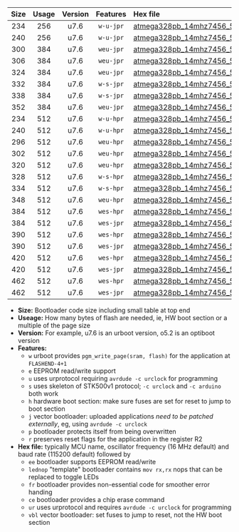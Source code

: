 |Size|Usage|Version|Features|Hex file|
|:-:|:-:|:-:|:-:|:--|
|234|256|u7.6|`w-u-jpr`|[atmega328pb_14mhz7456_57600bps_ur_vbl.hex](https://raw.githubusercontent.com/stefanrueger/urboot/main/atmega328pb_14mhz7456_57600bps_ur_vbl.hex)|
|240|256|u7.6|`w-u-jpr`|[atmega328pb_14mhz7456_57600bps_lednop_ur_vbl.hex](https://raw.githubusercontent.com/stefanrueger/urboot/main/atmega328pb_14mhz7456_57600bps_lednop_ur_vbl.hex)|
|300|384|u7.6|`weu-jpr`|[atmega328pb_14mhz7456_57600bps_ee_ur_vbl.hex](https://raw.githubusercontent.com/stefanrueger/urboot/main/atmega328pb_14mhz7456_57600bps_ee_ur_vbl.hex)|
|306|384|u7.6|`weu-jpr`|[atmega328pb_14mhz7456_57600bps_ee_lednop_ur_vbl.hex](https://raw.githubusercontent.com/stefanrueger/urboot/main/atmega328pb_14mhz7456_57600bps_ee_lednop_ur_vbl.hex)|
|324|384|u7.6|`weu-jpr`|[atmega328pb_14mhz7456_57600bps_ee_lednop_fr_ur_vbl.hex](https://raw.githubusercontent.com/stefanrueger/urboot/main/atmega328pb_14mhz7456_57600bps_ee_lednop_fr_ur_vbl.hex)|
|332|384|u7.6|`w-s-jpr`|[atmega328pb_14mhz7456_57600bps_vbl.hex](https://raw.githubusercontent.com/stefanrueger/urboot/main/atmega328pb_14mhz7456_57600bps_vbl.hex)|
|338|384|u7.6|`w-s-jpr`|[atmega328pb_14mhz7456_57600bps_lednop_vbl.hex](https://raw.githubusercontent.com/stefanrueger/urboot/main/atmega328pb_14mhz7456_57600bps_lednop_vbl.hex)|
|352|384|u7.6|`weu-jpr`|[atmega328pb_14mhz7456_57600bps_ee_lednop_fr_ce_ur_vbl.hex](https://raw.githubusercontent.com/stefanrueger/urboot/main/atmega328pb_14mhz7456_57600bps_ee_lednop_fr_ce_ur_vbl.hex)|
|234|512|u7.6|`w-u-hpr`|[atmega328pb_14mhz7456_57600bps_ur.hex](https://raw.githubusercontent.com/stefanrueger/urboot/main/atmega328pb_14mhz7456_57600bps_ur.hex)|
|240|512|u7.6|`w-u-hpr`|[atmega328pb_14mhz7456_57600bps_lednop_ur.hex](https://raw.githubusercontent.com/stefanrueger/urboot/main/atmega328pb_14mhz7456_57600bps_lednop_ur.hex)|
|296|512|u7.6|`weu-hpr`|[atmega328pb_14mhz7456_57600bps_ee_ur.hex](https://raw.githubusercontent.com/stefanrueger/urboot/main/atmega328pb_14mhz7456_57600bps_ee_ur.hex)|
|302|512|u7.6|`weu-hpr`|[atmega328pb_14mhz7456_57600bps_ee_lednop_ur.hex](https://raw.githubusercontent.com/stefanrueger/urboot/main/atmega328pb_14mhz7456_57600bps_ee_lednop_ur.hex)|
|320|512|u7.6|`weu-hpr`|[atmega328pb_14mhz7456_57600bps_ee_lednop_fr_ur.hex](https://raw.githubusercontent.com/stefanrueger/urboot/main/atmega328pb_14mhz7456_57600bps_ee_lednop_fr_ur.hex)|
|328|512|u7.6|`w-s-hpr`|[atmega328pb_14mhz7456_57600bps.hex](https://raw.githubusercontent.com/stefanrueger/urboot/main/atmega328pb_14mhz7456_57600bps.hex)|
|334|512|u7.6|`w-s-hpr`|[atmega328pb_14mhz7456_57600bps_lednop.hex](https://raw.githubusercontent.com/stefanrueger/urboot/main/atmega328pb_14mhz7456_57600bps_lednop.hex)|
|348|512|u7.6|`weu-hpr`|[atmega328pb_14mhz7456_57600bps_ee_lednop_fr_ce_ur.hex](https://raw.githubusercontent.com/stefanrueger/urboot/main/atmega328pb_14mhz7456_57600bps_ee_lednop_fr_ce_ur.hex)|
|384|512|u7.6|`wes-hpr`|[atmega328pb_14mhz7456_57600bps_ee.hex](https://raw.githubusercontent.com/stefanrueger/urboot/main/atmega328pb_14mhz7456_57600bps_ee.hex)|
|384|512|u7.6|`wes-jpr`|[atmega328pb_14mhz7456_57600bps_ee_vbl.hex](https://raw.githubusercontent.com/stefanrueger/urboot/main/atmega328pb_14mhz7456_57600bps_ee_vbl.hex)|
|390|512|u7.6|`wes-hpr`|[atmega328pb_14mhz7456_57600bps_ee_lednop.hex](https://raw.githubusercontent.com/stefanrueger/urboot/main/atmega328pb_14mhz7456_57600bps_ee_lednop.hex)|
|390|512|u7.6|`wes-jpr`|[atmega328pb_14mhz7456_57600bps_ee_lednop_vbl.hex](https://raw.githubusercontent.com/stefanrueger/urboot/main/atmega328pb_14mhz7456_57600bps_ee_lednop_vbl.hex)|
|420|512|u7.6|`wes-hpr`|[atmega328pb_14mhz7456_57600bps_ee_lednop_fr.hex](https://raw.githubusercontent.com/stefanrueger/urboot/main/atmega328pb_14mhz7456_57600bps_ee_lednop_fr.hex)|
|420|512|u7.6|`wes-jpr`|[atmega328pb_14mhz7456_57600bps_ee_lednop_fr_vbl.hex](https://raw.githubusercontent.com/stefanrueger/urboot/main/atmega328pb_14mhz7456_57600bps_ee_lednop_fr_vbl.hex)|
|462|512|u7.6|`wes-hpr`|[atmega328pb_14mhz7456_57600bps_ee_lednop_fr_ce.hex](https://raw.githubusercontent.com/stefanrueger/urboot/main/atmega328pb_14mhz7456_57600bps_ee_lednop_fr_ce.hex)|
|462|512|u7.6|`wes-jpr`|[atmega328pb_14mhz7456_57600bps_ee_lednop_fr_ce_vbl.hex](https://raw.githubusercontent.com/stefanrueger/urboot/main/atmega328pb_14mhz7456_57600bps_ee_lednop_fr_ce_vbl.hex)|

- **Size:** Bootloader code size including small table at top end
- **Useage:** How many bytes of flash are needed, ie, HW boot section or a multiple of the page size
- **Version:** For example, u7.6 is an urboot version, o5.2 is an optiboot version
- **Features:**
  + `w` urboot provides `pgm_write_page(sram, flash)` for the application at `FLASHEND-4+1`
  + `e` EEPROM read/write support
  + `u` uses urprotocol requiring `avrdude -c urclock` for programming
  + `s` uses skeleton of STK500v1 protocol; `-c urclock` and `-c arduino` both work
  + `h` hardware boot section: make sure fuses are set for reset to jump to boot section
  + `j` vector bootloader: uploaded applications *need to be patched externally*, eg, using `avrdude -c urclock`
  + `p` bootloader protects itself from being overwritten
  + `r` preserves reset flags for the application in the register R2
- **Hex file:** typically MCU name, oscillator frequency (16 MHz default) and baud rate (115200 default) followed by
  + `ee` bootloader supports EEPROM read/write
  + `lednop` "template" bootloader contains `mov rx,rx` nops that can be replaced to toggle LEDs
  + `fr` bootloader provides non-essential code for smoother error handing
  + `ce` bootloader provides a chip erase command
  + `ur` uses urprotocol and requires `avrdude -c urclock` for programming
  + `vbl` vector bootloader: set fuses to jump to reset, not the HW boot section
